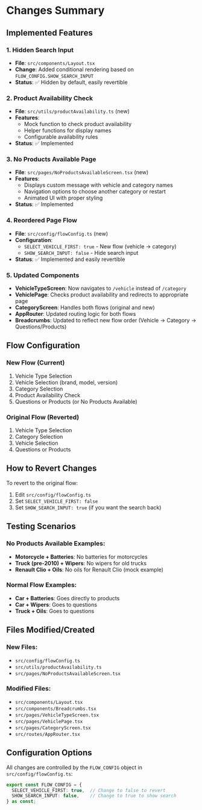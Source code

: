 # Changes Summary

## Implemented Features

### 1. Hidden Search Input
- **File**: `src/components/Layout.tsx`
- **Change**: Added conditional rendering based on `FLOW_CONFIG.SHOW_SEARCH_INPUT`
- **Status**: ✅ Hidden by default, easily revertible

### 2. Product Availability Check
- **File**: `src/utils/productAvailability.ts` (new)
- **Features**:
  - Mock function to check product availability
  - Helper functions for display names
  - Configurable availability rules
- **Status**: ✅ Implemented

### 3. No Products Available Page
- **File**: `src/pages/NoProductsAvailableScreen.tsx` (new)
- **Features**:
  - Displays custom message with vehicle and category names
  - Navigation options to choose another category or restart
  - Animated UI with proper styling
- **Status**: ✅ Implemented

### 4. Reordered Page Flow
- **File**: `src/config/flowConfig.ts` (new)
- **Configuration**:
  - `SELECT_VEHICLE_FIRST: true` - New flow (vehicle → category)
  - `SHOW_SEARCH_INPUT: false` - Hide search input
- **Status**: ✅ Implemented and easily revertible

### 5. Updated Components
- **VehicleTypeScreen**: Now navigates to `/vehicle` instead of `/category`
- **VehiclePage**: Checks product availability and redirects to appropriate page
- **CategoryScreen**: Handles both flows (original and new)
- **AppRouter**: Updated routing logic for both flows
- **Breadcrumbs**: Updated to reflect new flow order (Vehicle → Category → Questions/Products)

## Flow Configuration

### New Flow (Current)
1. Vehicle Type Selection
2. Vehicle Selection (brand, model, version)
3. Category Selection
4. Product Availability Check
5. Questions or Products (or No Products Available)

### Original Flow (Reverted)
1. Vehicle Type Selection
2. Category Selection
3. Vehicle Selection
4. Questions or Products

## How to Revert Changes

To revert to the original flow:
1. Edit `src/config/flowConfig.ts`
2. Set `SELECT_VEHICLE_FIRST: false`
3. Set `SHOW_SEARCH_INPUT: true` (if you want the search back)

## Testing Scenarios

### No Products Available Examples:
- **Motorcycle + Batteries**: No batteries for motorcycles
- **Truck (pre-2010) + Wipers**: No wipers for old trucks
- **Renault Clio + Oils**: No oils for Renault Clio (mock example)

### Normal Flow Examples:
- **Car + Batteries**: Goes directly to products
- **Car + Wipers**: Goes to questions
- **Truck + Oils**: Goes to questions

## Files Modified/Created

### New Files:
- `src/config/flowConfig.ts`
- `src/utils/productAvailability.ts`
- `src/pages/NoProductsAvailableScreen.tsx`

### Modified Files:
- `src/components/Layout.tsx`
- `src/components/Breadcrumbs.tsx`
- `src/pages/VehicleTypeScreen.tsx`
- `src/pages/VehiclePage.tsx`
- `src/pages/CategoryScreen.tsx`
- `src/routes/AppRouter.tsx`

## Configuration Options

All changes are controlled by the `FLOW_CONFIG` object in `src/config/flowConfig.ts`:

```typescript
export const FLOW_CONFIG = {
  SELECT_VEHICLE_FIRST: true,  // Change to false to revert
  SHOW_SEARCH_INPUT: false,    // Change to true to show search
} as const;
```